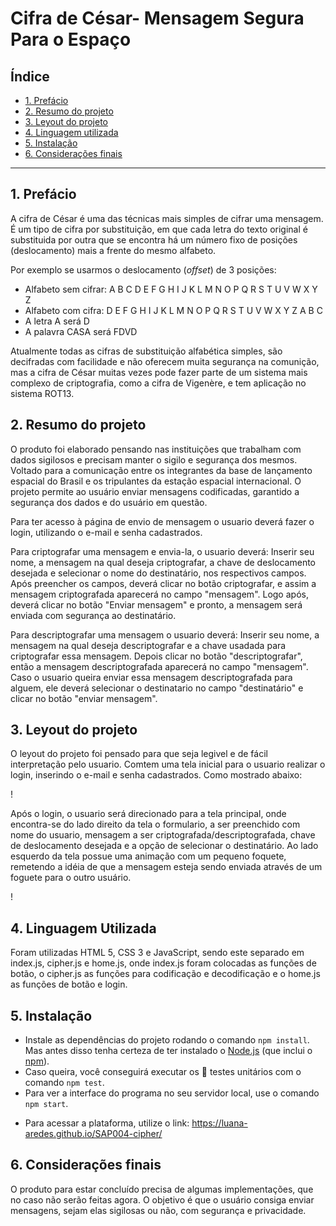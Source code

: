 # Cifra de César- Mensagem Segura Para o Espaço

## Índice

- [1. Prefácio](#1-prefácio)
- [2. Resumo do projeto](#2-resumo-do-projeto)
- [3. Leyout do projeto](#3-leyout-do-projeto)
- [4. Linguagem utilizada](#4-objetivos-de-aprendizagem)
- [5. Instalação](#5-Instalação)
- [6. Considerações finais](#6-considerações-finais)

---

## 1. Prefácio

A cifra de César é uma das técnicas mais simples de cifrar uma mensagem. É um
tipo de cifra por substituição, em que cada letra do texto original é
substituida por outra que se encontra há um número fixo de posições
(deslocamento) mais a frente do mesmo alfabeto.

Por exemplo se usarmos o deslocamento (_offset_) de 3 posições:

- Alfabeto sem cifrar: A B C D E F G H I J K L M N O P Q R S T U V W X Y Z
- Alfabeto com cifra: D E F G H I J K L M N O P Q R S T U V W X Y Z A B C
- A letra A será D
- A palavra CASA será FDVD

Atualmente todas as cifras de substituição alfabética simples, são decifradas
com facilidade e não oferecem muita segurança na comunição, mas a cifra de César
muitas vezes pode fazer parte de um sistema mais complexo de criptografia, como
a cifra de Vigenère, e tem aplicação no sistema ROT13.

## 2. Resumo do projeto

O produto foi elaborado pensando nas instituições que trabalham com dados sigilosos e precisam manter o sigilo e segurança dos mesmos. Voltado para a comunicação entre os integrantes da base de lançamento espacial do Brasil e os tripulantes da estação espacial internacional. O projeto permite ao usuário enviar mensagens codificadas, garantido a segurança dos dados e do usuário em questão.

Para ter acesso à página de envio de mensagem o usuario deverá fazer o login, utilizando o e-mail e senha cadastrados.

Para criptografar uma mensagem e envia-la, o usuario deverá:
Inserir seu nome, a mensagem na qual deseja criptografar, a chave de deslocamento desejada e selecionar o nome do destinatário, nos respectivos campos. Após preencher os campos, deverá clicar no botão criptografar, e assim a mensagem criptografada aparecerá no campo "mensagem". Logo após, deverá clicar no botão "Enviar mensagem" e pronto, a mensagem será enviada com segurança ao destinatário.

Para descriptografar uma mensagem o usuario deverá:
Inserir seu nome, a mensagem na qual deseja descriptografar e a chave usadada para criptografar essa mensagem. Depois clicar no botão "descriptografar", então a mensagem descriptografada aparecerá no campo "mensagem". Caso o usuario queira enviar essa mensagem descriptografada para alguem, ele deverá selecionar o destinatario no campo "destinatário" e clicar no botão "enviar mensagem".

## 3. Leyout do projeto

O leyout do projeto foi pensado para que seja legivel e de fácil interpretação pelo usuario.
Comtem uma tela inicial para o usuario realizar o login, inserindo o e-mail e senha cadastrados. Como mostrado abaixo:

! [](home_page.gif)

Após o login, o usuario será direcionado para a tela principal, onde encontra-se do lado direito da tela o formulario, a ser preenchido com nome do usuario, mensagem a ser criptografada/descriptografada, chave de deslocamento desejada e a opção de selecionar o destinatário.
Ao lado esquerdo da tela possue uma animação com um pequeno foquete, remetendo a idéia de que a mensagem esteja sendo enviada através de um foguete para o outro usuário.

! [](message_page.gif)

## 4. Linguagem Utilizada

Foram utilizadas HTML 5, CSS 3 e JavaScript, sendo este separado em index.js, cipher.js e home.js, onde index.js foram colocadas as funções de botão, o cipher.js as funções para codificação e decodificação e o home.js as funções de botão e login.

## 5. Instalação

- Instale as dependências do projeto rodando o comando `npm install`. Mas
  antes disso tenha certeza de ter instalado o [Node.js](https://nodejs.org/)
  (que inclui o [npm](https://docs.npmjs.com/)).
- Caso queira, você conseguirá executar os :traffic_light: testes
  unitários com o comando `npm test`.
- Para ver a interface do programa no seu servidor local, use o comando `npm start`.

* Para acessar a plataforma, utilize o link: https://luana-aredes.github.io/SAP004-cipher/

## 6. Considerações finais

O produto para estar concluído precisa de algumas implementações, que no caso não serão feitas agora. O objetivo é que o usuário consiga enviar mensagens, sejam elas sigilosas ou não, com segurança e privacidade.
